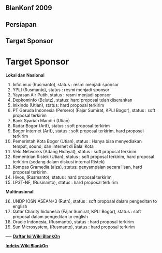 ## BlanKonf 2009
## Persiapan
## Target Sponsor


# Target Sponsor


**Lokal dan Nasional**

1. InfoLinux (Rusmanto), status : resmi menjadi sponsor 
2. YPLI (Rusmanto), status : resmi menjadi sponsor 
3. Yayasan Air Putih, status : resmi menjadi sponsor 
4. Depkominfo (Belutz), status: hard proposal telah diserahkan 
5. Inixindo (Utian), status: hard proposal terkirim 
6. PT Garuda Indonesia (Persero) (Fajar Sumirat, KPLI Bogor), status : soft proposal terkirim 
7. Bank Syariah Mandiri (Utian) 
8. Radar Bogor (Arif), status : soft proposal terkirim 
9. Bogor Internet (Arif), status : soft proposal terkirim, hard proposal terkirim 
10. Pemerintah Kota Bogor (Utian), status : Hanya bisa menyediakan tempat, sound, dan internet di Balai Kota 
11. Velo Networks (Adang Hidayat), status : soft proposal terkirim 
12. Kementrian Ristek (Utian), status : soft proposal terkirim, hard proposal terkirim (sedang dalam diskusi internal Ristek) 
13. Kompas Gramedia (alza), status: penyampaian secara lisan, hard proposal terkirim. 
14. Hivos, (Rusmanto), status : hard proposal terkirim 
15. LP3T-NF, (Rusmanto), status : hard proposal terkirim 





**Multinasional**

16. UNDP IOSN ASEAN+3 (Ruth), status : soft proposal dalam pengeditan to english 
17. Qatar Charity Indonesia (Fajar Sumirat, KPLI Bogor), status : soft proposal dalam pengeditan to english 
18. Oracle Indonesia, (Rusmanto), status : hard proposal terkirim 
19. Sun Microsystem, (Rusmanto), status : hard proposal terkirim 


—-
[**Daftar Isi Wiki BlankOn**](/DaftarIsi/README.md)
 
[**Indeks Wiki BlankOn**](/Indeks.md)



